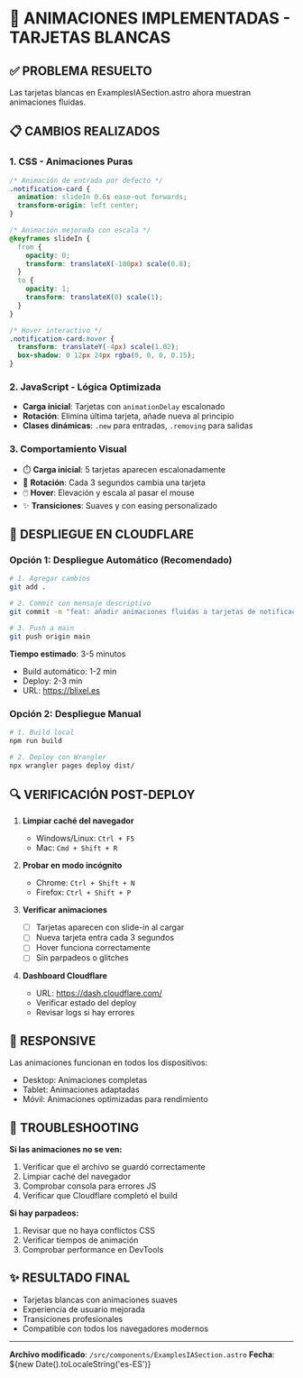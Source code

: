 # 🎨 ANIMACIONES IMPLEMENTADAS - TARJETAS BLANCAS

## ✅ PROBLEMA RESUELTO
Las tarjetas blancas en ExamplesIASection.astro ahora muestran animaciones fluidas.

## 📋 CAMBIOS REALIZADOS

### 1. **CSS - Animaciones Puras**
```css
/* Animación de entrada por defecto */
.notification-card {
  animation: slideIn 0.6s ease-out forwards;
  transform-origin: left center;
}

/* Animación mejorada con escala */
@keyframes slideIn {
  from {
    opacity: 0;
    transform: translateX(-100px) scale(0.8);
  }
  to {
    opacity: 1;
    transform: translateX(0) scale(1);
  }
}

/* Hover interactivo */
.notification-card:hover {
  transform: translateY(-4px) scale(1.02);
  box-shadow: 0 12px 24px rgba(0, 0, 0, 0.15);
}
```

### 2. **JavaScript - Lógica Optimizada**
- **Carga inicial**: Tarjetas con `animationDelay` escalonado
- **Rotación**: Elimina última tarjeta, añade nueva al principio
- **Clases dinámicas**: `.new` para entradas, `.removing` para salidas

### 3. **Comportamiento Visual**
- ⏱️ **Carga inicial**: 5 tarjetas aparecen escalonadamente
- 🔄 **Rotación**: Cada 3 segundos cambia una tarjeta
- 🖱️ **Hover**: Elevación y escala al pasar el mouse
- ✨ **Transiciones**: Suaves y con easing personalizado

## 🚀 DESPLIEGUE EN CLOUDFLARE

### Opción 1: Despliegue Automático (Recomendado)
```bash
# 1. Agregar cambios
git add .

# 2. Commit con mensaje descriptivo
git commit -m "feat: añadir animaciones fluidas a tarjetas de notificación"

# 3. Push a main
git push origin main
```

**Tiempo estimado**: 3-5 minutos
- Build automático: 1-2 min
- Deploy: 2-3 min
- URL: https://blixel.es

### Opción 2: Despliegue Manual
```bash
# 1. Build local
npm run build

# 2. Deploy con Wrangler
npx wrangler pages deploy dist/
```

## 🔍 VERIFICACIÓN POST-DEPLOY

1. **Limpiar caché del navegador**
   - Windows/Linux: `Ctrl + F5`
   - Mac: `Cmd + Shift + R`

2. **Probar en modo incógnito**
   - Chrome: `Ctrl + Shift + N`
   - Firefox: `Ctrl + Shift + P`

3. **Verificar animaciones**
   - [ ] Tarjetas aparecen con slide-in al cargar
   - [ ] Nueva tarjeta entra cada 3 segundos
   - [ ] Hover funciona correctamente
   - [ ] Sin parpadeos o glitches

4. **Dashboard Cloudflare**
   - URL: https://dash.cloudflare.com/
   - Verificar estado del deploy
   - Revisar logs si hay errores

## 📱 RESPONSIVE
Las animaciones funcionan en todos los dispositivos:
- Desktop: Animaciones completas
- Tablet: Animaciones adaptadas
- Móvil: Animaciones optimizadas para rendimiento

## 🐛 TROUBLESHOOTING

**Si las animaciones no se ven:**
1. Verificar que el archivo se guardó correctamente
2. Limpiar caché del navegador
3. Comprobar consola para errores JS
4. Verificar que Cloudflare completó el build

**Si hay parpadeos:**
1. Revisar que no haya conflictos CSS
2. Verificar tiempos de animación
3. Comprobar performance en DevTools

## ✨ RESULTADO FINAL
- Tarjetas blancas con animaciones suaves
- Experiencia de usuario mejorada
- Transiciones profesionales
- Compatible con todos los navegadores modernos

---
**Archivo modificado**: `/src/components/ExamplesIASection.astro`
**Fecha**: ${new Date().toLocaleString('es-ES')}
